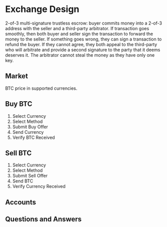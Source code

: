 # Exchange Design
2-of-3 multi-signature trustless escrow: buyer commits money into a 2-of-3 address with the seller
and a third-party arbitrator. If transaction goes smoothly, then both buyer and
seller sign the transaction to forward the money to the seller. If something goes wrong,
they can sign a transaction to refund the buyer. If they cannot agree, they both appeal
to the third-party who will arbitrate and provide a second signature to the party that
it deems deserves it. The arbitrator cannot steal the money as they have only one key.

## Market
BTC price in supported currencies.

## Buy BTC
1. Select Currency
1. Select Method
1. Submit Buy Offer
1. Send Currency
1. Verify BTC Received

## Sell BTC
1. Select Currency
1. Select Method
1. Submit Sell Offer
1. Send BTC
1. Verify Currency Received

## Accounts


## Questions and Answers

